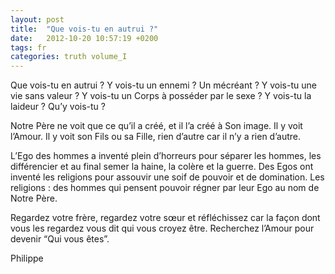 ```yaml
---
layout: post
title:  "Que vois-tu en autrui ?"
date:   2012-10-20 10:57:19 +0200
tags: fr
categories: truth volume_I
---
```

Que vois-tu en autrui ? Y vois-tu un ennemi ? Un mécréant ? Y vois-tu une vie sans valeur ? Y vois-tu un Corps à posséder par le sexe ? Y vois-tu la laideur ? Qu’y vois-tu ?

Notre Père ne voit que ce qu’il a créé, et il l’a créé à Son image. Il y voit l’Amour. Il y voit son Fils ou sa Fille, rien d’autre car il n’y a rien d’autre.

L’Ego des hommes a inventé plein d’horreurs pour séparer les hommes, les différencier et au final semer la haine, la colère et la guerre. Des Egos ont inventé les religions pour assouvir une soif de pouvoir et de domination. Les religions : des hommes qui pensent pouvoir régner par leur Ego au nom de Notre Père.

Regardez votre frère, regardez votre sœur et réfléchissez car la façon dont vous les regardez vous dit qui vous croyez être. Recherchez l’Amour pour devenir “Qui vous êtes”.

Philippe

<!-- 
Ce(tte) œuvre est mise à disposition selon les termes de la Licence Creative Commons Attribution - Pas d’Utilisation Commerciale 4.0 International.
-->

